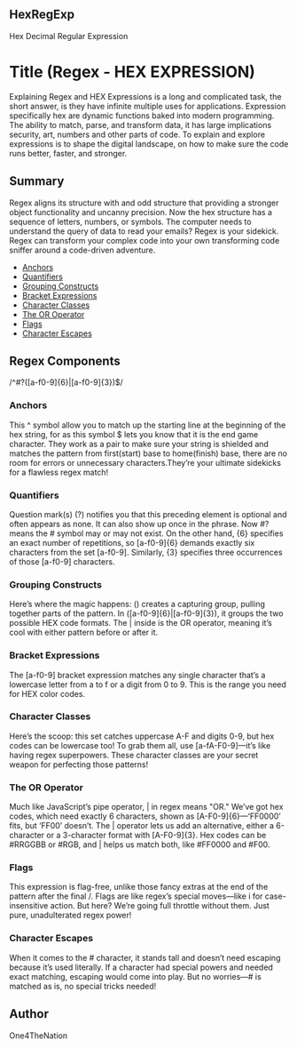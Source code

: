 ## HexRegExp

Hex Decimal Regular Expression

# Title (Regex - HEX EXPRESSION)

Explaining Regex and HEX Expressions is a long and complicated task, the short answer, is they have infinite multiple uses for applications. Expression specifically hex are dynamic functions baked into modern programming. The ability to match, parse, and transform data, it has large implications security, art, numbers and other parts of code. To explain and explore expressions is to shape the digital landscape, on how to make sure the code runs better, faster, and stronger.

## Summary

Regex aligns its structure with and odd structure that providing a stronger object functionality and uncanny precision. Now the hex structure has a sequence of letters, numbers, or symbols. The computer needs to understand the query of data to read your emails? Regex is your sidekick. Regex can transform your complex code into your own transforming code sniffer around a code-driven adventure.

- [Anchors](#anchors)
- [Quantifiers](#quantifiers)
- [Grouping Constructs](#grouping-constructs)
- [Bracket Expressions](#bracket-expressions)
- [Character Classes](#character-classes)
- [The OR Operator](#the-or-operator)
- [Flags](#flags)
- [Character Escapes](#character-escapes)

## Regex Components

/^#?([a-f0-9]{6}|[a-f0-9]{3})$/

### Anchors

This ^ symbol allow you to match up the starting line at the beginning of the hex string, for as this symbol $ lets you know that it is the end game character. They work as a pair to make sure your string is shielded and matches the pattern from first(start) base to home(finish) base, there are no room for errors or unnecessary characters.They’re your ultimate sidekicks for a flawless regex match!

### Quantifiers

Question mark(s) (?) notifies you that this preceding element is optional and often appears as none. It can also show up once in the phrase. Now #? means the # symbol may or may not exist. On the other hand, {6} specifies an exact number of repetitions, so [a-f0-9]{6} demands exactly six characters from the set [a-f0-9]. Similarly, {3} specifies three occurrences of those [a-f0-9] characters.

### Grouping Constructs

Here’s where the magic happens: () creates a capturing group, pulling together parts of the pattern. In ([a-f0-9]{6}|[a-f0-9]{3}), it groups the two possible HEX code formats. The | inside is the OR operator, meaning it’s cool with either pattern before or after it.

### Bracket Expressions

The [a-f0-9] bracket expression matches any single character that’s a lowercase letter from a to f or a digit from 0 to 9. This is the range you need for HEX color codes.

### Character Classes

Here’s the scoop: this set catches uppercase A-F and digits 0-9, but hex codes can be lowercase too! To grab them all, use [a-fA-F0-9]—it’s like having regex superpowers. These character classes are your secret weapon for perfecting those patterns!

### The OR Operator

Much like JavaScript’s pipe operator, | in regex means "OR." We’ve got hex codes, which need exactly 6 characters, shown as [A-F0-9]{6}—‘FF0000’ fits, but ‘FF00’ doesn’t. The | operator lets us add an alternative, either a 6-character or a 3-character format with [A-F0-9]{3}. Hex codes can be #RRGGBB or #RGB, and | helps us match both, like #FF0000 and #F00.

### Flags

This expression is flag-free, unlike those fancy extras at the end of the pattern after the final /. Flags are like regex’s special moves—like i for case-insensitive action. But here? We’re going full throttle without them. Just pure, unadulterated regex power!

### Character Escapes

When it comes to the # character, it stands tall and doesn’t need escaping because it’s used literally. If a character had special powers and needed exact matching, escaping would come into play. But no worries—# is matched as is, no special tricks needed!

## Author

One4TheNation
